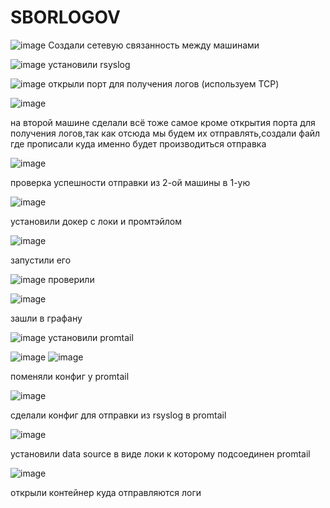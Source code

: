 # SBORLOGOV

![image](https://github.com/user-attachments/assets/a49add6f-19f1-45cc-9d1b-008fae5b6c47)
Создали сетевую связанность между машинами

![image](https://github.com/user-attachments/assets/e119e78d-5168-41ca-98ed-d7bb4d6583ac)
установили rsyslog

![image](https://github.com/user-attachments/assets/88c3359c-ec7b-4e30-8c0d-c62d6ee2c458)
открыли порт для получения логов (используем TCP)


![image](https://github.com/user-attachments/assets/422065db-ce92-45a7-a7c9-aacec6a0c7a4)

на второй машине сделали всё тоже самое кроме открытия порта для получения логов,так как отсюда мы будем их отправлять,создали файл где прописали куда именно будет производиться отправка 



![image](https://github.com/user-attachments/assets/ee829ab7-52e1-4604-9154-ae6bb570cd5e)


проверка успешности отправки из 2-ой машины в 1-ую


![image](https://github.com/user-attachments/assets/dd393b9c-0a0b-439f-b383-68905092891e)


установили докер с локи и промтэйлом

![image](https://github.com/user-attachments/assets/0112572c-2937-4f33-ac05-9902afc2ad8d)


запустили его 

![image](https://github.com/user-attachments/assets/a04cfd31-be65-41f7-97b9-736bcefcaf32)
проверили 

![image](https://github.com/user-attachments/assets/a75e4d78-e407-4c39-9633-c69fc224681b)

зашли в графану 

![image](https://github.com/user-attachments/assets/996f2ee6-6446-4fea-a6d2-6db60e0dd385)
установили promtail

![image](https://github.com/user-attachments/assets/91a0df18-0510-4944-aa94-0ee4e9f91e09)
![image](https://github.com/user-attachments/assets/84aecaf9-1842-4145-9fb9-5d4cbc42eee4)


поменяли конфиг у promtail

![image](https://github.com/user-attachments/assets/6de5a9e0-e3b8-4496-8a8b-e183172f0c27)


сделали конфиг для отправки из rsyslog в promtail

![image](https://github.com/user-attachments/assets/74f740c4-815b-44dd-a5ef-8be57241f9db)


установили data source в виде локи к которому подсоединен promtail 

![image](https://github.com/user-attachments/assets/99db310e-a67a-4c98-b311-165c6b68bec4)


открыли контейнер куда отправляются логи
